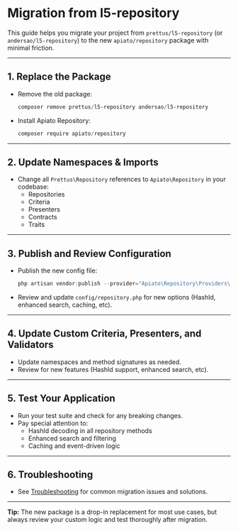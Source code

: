 # Migration from l5-repository

This guide helps you migrate your project from `prettus/l5-repository` (or `andersao/l5-repository`) to the new `apiato/repository` package with minimal friction.

---

## 1. Replace the Package

- Remove the old package:
  ```powershell
  composer remove prettus/l5-repository andersao/l5-repository
  ```
- Install Apiato Repository:
  ```powershell
  composer require apiato/repository
  ```

---

## 2. Update Namespaces & Imports

- Change all `Prettus\Repository` references to `Apiato\Repository` in your codebase:
  - Repositories
  - Criteria
  - Presenters
  - Contracts
  - Traits

---

## 3. Publish and Review Configuration

- Publish the new config file:
  ```powershell
  php artisan vendor:publish --provider="Apiato\Repository\Providers\RepositoryServiceProvider" --tag=config
  ```
- Review and update `config/repository.php` for new options (HashId, enhanced search, caching, etc).

---

## 4. Update Custom Criteria, Presenters, and Validators

- Update namespaces and method signatures as needed.
- Review for new features (HashId support, enhanced search, etc).

---

## 5. Test Your Application

- Run your test suite and check for any breaking changes.
- Pay special attention to:
  - HashId decoding in all repository methods
  - Enhanced search and filtering
  - Caching and event-driven logic

---

## 6. Troubleshooting

- See [Troubleshooting](../reference/troubleshooting.md) for common migration issues and solutions.

---

**Tip:** The new package is a drop-in replacement for most use cases, but always review your custom logic and test thoroughly after migration.
